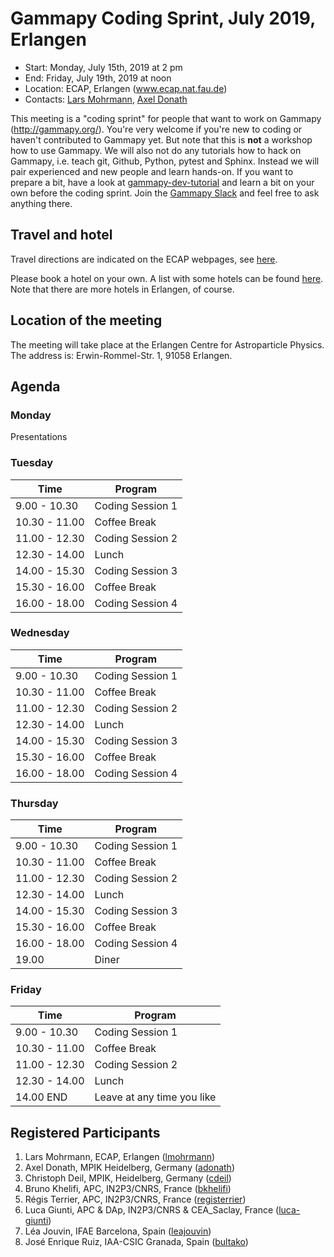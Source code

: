 # Gammapy Coding Sprint, July 2019, Erlangen

* Start: Monday, July 15th, 2019 at 2 pm
* End: Friday, July 19th, 2019 at noon
* Location: ECAP, Erlangen (www.ecap.nat.fau.de)
* Contacts: [Lars Mohrmann](mailto:lars.mohrmann@fau.de), [Axel Donath](mailto:axel.donath@mpi-hd.mpg.de)

This meeting is a "coding sprint" for people that want to work on Gammapy
(http://gammapy.org/). You're very welcome if you're new to coding or haven't
contributed to Gammapy yet. But note that this is **not** a workshop how to use
Gammapy. We will also not do any tutorials how to hack on Gammapy, i.e. teach
git, Github, Python, pytest and Sphinx. Instead we will pair experienced and new
people and learn hands-on. If you want to prepare a bit, have a look at
[gammapy-dev-tutorial](https://github.com/gammapy/gammapy-dev-tutorial) and
learn a bit on your own before the coding sprint. Join the [Gammapy Slack](https://gammapy.slack.com) and
feel free to ask anything there.

## Travel and hotel

Travel directions are indicated on the ECAP webpages, see [here](https://ecap.nat.fau.de/index.php/contact).

Please book a hotel on your own. A list with some hotels can be found [here](https://docs.google.com/document/d/1LBscX9R25G0GtMRqb-NdGAnYSB1vBSzY-zA21XhhsKY). Note that there are more hotels in Erlangen, of course.

## Location of the meeting

The meeting will take place at the Erlangen Centre for Astroparticle Physics. The address is: Erwin-Rommel-Str. 1, 91058 Erlangen.

## Agenda

### Monday

Presentations

### Tuesday

| Time          | Program          |
| ------------- |----------------- |
| 9.00 - 10.30  | Coding Session 1 |
| 10.30 - 11.00 | Coffee Break     |
| 11.00 - 12.30 | Coding Session 2 |
| 12.30 - 14.00 | Lunch            |
| 14.00 - 15.30 | Coding Session 3 |
| 15.30 - 16.00 | Coffee Break     |
| 16.00 - 18.00 | Coding Session 4 |


### Wednesday

| Time          | Program          |
| ------------- |----------------- |
| 9.00 - 10.30  | Coding Session 1 |
| 10.30 - 11.00 | Coffee Break     |
| 11.00 - 12.30 | Coding Session 2 |
| 12.30 - 14.00 | Lunch            |
| 14.00 - 15.30 | Coding Session 3 |
| 15.30 - 16.00 | Coffee Break     |
| 16.00 - 18.00 | Coding Session 4 |


### Thursday

| Time          | Program          |
| ------------- |----------------- |
| 9.00 - 10.30  | Coding Session 1 |
| 10.30 - 11.00 | Coffee Break     |
| 11.00 - 12.30 | Coding Session 2 |
| 12.30 - 14.00 | Lunch            |
| 14.00 - 15.30 | Coding Session 3 |
| 15.30 - 16.00 | Coffee Break     |
| 16.00 - 18.00 | Coding Session 4 |
| 19.00         | Diner            |


### Friday
| Time          | Program          |
| ------------- |----------------- |
| 9.00 - 10.30  | Coding Session 1 |
| 10.30 - 11.00 | Coffee Break     |
| 11.00 - 12.30 | Coding Session 2 |
| 12.30 - 14.00 | Lunch            |
| 14.00 END     | Leave at any time you like|


## Registered Participants

1. Lars Mohrmann, ECAP, Erlangen ([lmohrmann](https://github.com/lmohrmann))
1. Axel Donath, MPIK Heidelberg, Germany ([adonath](https://github.com/adonath))
1. Christoph Deil, MPIK, Heidelberg, Germany ([cdeil](https://github.com/cdeil))
1. Bruno Khelifi, APC, IN2P3/CNRS, France ([bkhelifi](https://github.com/bkhelifi))
1. Régis Terrier, APC, IN2P3/CNRS, France ([registerrier](https://github.com/registerrier))
1. Luca Giunti, APC & DAp, IN2P3/CNRS & CEA_Saclay, France ([luca-giunti](https://github.com/luca-giunti))
1. Léa Jouvin, IFAE Barcelona, Spain ([leajouvin](https://github.com/JouvinLea))
1. José Enrique Ruiz, IAA-CSIC Granada, Spain ([bultako](https://github.com/bultako))
